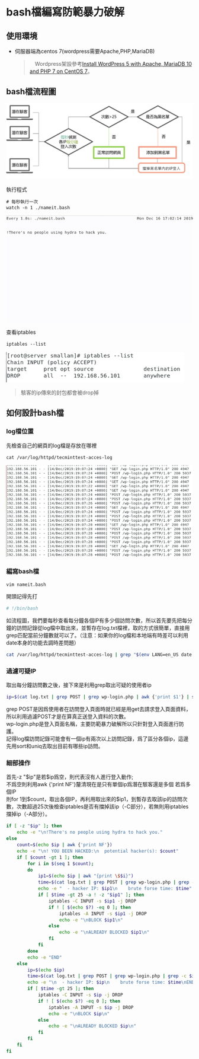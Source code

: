 # bash檔編寫防範暴力破解

## 使用環境
* 伺服器端為centos 7(wordpress需要Apache,PHP,MariaDB)
    >　Wordpress架設參考[Install WordPress 5 with Apache, MariaDB 10 and PHP 7 on CentOS 7](https://www.tecmint.com/install-wordpress-with-apache-on-centos-rhel-fedora/)。

## bash檔流程圖
![](image/a.png)

執行程式
```
# 每秒執行一次
watch -n 1 ./nameit.bash
```
![](image/test.gif)

查看iptables
```
iptables --list
```
![](image/c.PNG)
> 駭客的ip傳來的封包都會被drop掉

## 如何設計bash檔
### log檔位置
先檢查自己的網頁的log檔是存放在哪裡
```
cat /var/log/httpd/tecminttest-acces-log
```
![](image/b.PNG)

### 編寫bash檔
```
vim nameit.bash
```
開頭記得先打
```bash
# !/bin/bash
```

如流程圖，我們要每秒查看每分鐘各個IP有多少個訪問次數，所以首先要先把每分鐘的訪問記錄從log檔中取出來，並暫存在log.txt檔裡，取的方式很簡單，直接用grep匹配當前分鐘數就可以了。（注意：如果你的log檔和本地端有時差可以利用date本身的功能去調時差問題）

```bash
cat /var/log/httpd/tecminttest-acces-log | grep "$(env LANG=en_US date '+%d/%b/%Y:%H:%M')" > log.txt
```

### 過濾可疑IP
取出每分鐘訪問數之後，接下來是利用grep取出可疑的使用者ip
```bash
ip=$(cat log.txt | grep POST | grep wp-login.php | awk {'print $1'} | sort | uniq)
```
grep POST是因爲使用者在訪問登入頁面時就已經是用get去請求登入頁面資料，所以利用過濾POST才是在算真正送登入資料的次數。   
wp-login.php是登入頁面名稱，主要防範暴力破解所以只針對登入頁面進行防護。    
記得log檔訪問記錄可能會有一個ip有兩次以上訪問記錄，爲了區分各個ip，這邊先用sort和uniq去取出目前有哪些ip訪問。

### 細部操作
首先-z "\$ip"是若$ip爲空，則代表沒有人進行登入動作;   
不爲空則利用awk {'print NF'}釐清現在是只有單個ip爲潛在駭客還是多個
若爲多個IP    
則for 1到\$count，取出各個IP，再利用取出來的\$ip1，到暫存去取該ip的訪問次數，次數超過25次後檢查iptables是否有擋掉該ip（-C部分），若無則用iptables擋掉ip（-A部分）。
```bash
if [ -z "$ip" ]; then
    echo -e "\n!There's no people using hydra to hack you."
else
    count=$(echo $ip | awk {'print NF'})
    echo -e "\n! YOU BEEN HACKED:\n  potential hacker(s): $count"
    if [ $count -gt 1 ]; then
        for i in $(seq 1 $count);
        do
            ip1=$(echo $ip | awk "{print \$$i}")
            time=$(cat log.txt | grep POST | grep wp-login.php | grep -c $ip1\ )
            echo -e "  - hacker IP: $ip1\n    brute forse time: $time"
            if [ $time -gt 25 -a ! -z "$ip1" ]; then
                iptables -C INPUT -s $ip1 -j DROP
                if ! [ $(echo $?) -eq 0 ]; then
                    iptables -A INPUT -s $ip1 -j DROP
                    echo -e "\nBLOCK $ip1\n"
                else
                    echo -e "\nALREADY BLOCKED $ip1\n"
                fi
            fi
        done
        echo -e "END"
    else
        ip=$(echo $ip)
        time=$(cat log.txt | grep POST | grep wp-login.php | grep -c $ip)
        echo -e "\n  - hacker IP: $ip\n    brute forse time: $time\nEND"
        if [ $time -gt 25 ]; then
            iptables -C INPUT -s $ip -j DROP
            if ! [ $(echo $?) -eq 0 ]; then
                iptables -A INPUT -s $ip -j DROP
                echo -e "\nBLOCK $ip\n"
            else
                echo -e "\nALREADY BLOCKED $ip\n"
            fi
        fi
    fi
fi

```
